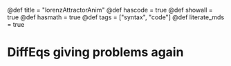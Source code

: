 @def title = "lorenzAttractorAnim"
@def hascode = true
@def showall = true
@def hasmath = true
@def tags = ["syntax", "code"]
@def literate_mds = true

# DiffEqs giving problems again
